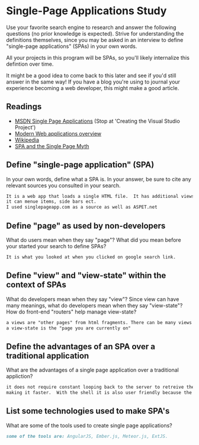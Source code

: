# Single-Page Applications Study

Use your favorite search engine to research and answer the following questions
(no prior knowledge is expected). Strive for understanding the definitions
themselves, since you may be asked in an interview to define "single-page
applications" (SPAs) in your own words.

All your projects in this program will be SPAs, so you'll likely internalize
this defintion over time.

It might be a good idea to come back to this later and see if you'd still answer
in the same way! If you have a blog you're using to journal your experience
becoming a web developer, this might make a good article.

## Readings

-   [MSDN Single Page Applications](https://msdn.microsoft.com/en-us/magazine/dn463786.aspx) (Stop at 'Creating the Visual Studio Project')
-   [Modern Web applications overview](http://singlepageappbook.com/goal.html)
-   [Wikipedia](https://en.wikipedia.org/wiki/Single-page_application)
-   [SPA and the Single Page Myth](https://johnpapa.net/pageinspa/)

## Define "single-page application" (SPA)

In your own words, define what a SPA is. In your answer, be sure to cite any
relevant sources you consulted in your search.

```md
It is a web app that loads a single HTML file.  It has additional views from the "main page" or shell.
it can menue items, side bars ect.
I used singlepageapp.com as a source as well as ASPET.net
```

## Define "page" as used by non-developers

What do users mean when they say "page"? What did you mean before your started
your search to define SPAs?

```md
It is what you looked at when you clicked on google search link.
```

## Define "view" and "view-state" within the context of SPAs

What do developers mean when they say "view"? Since view can have many meanings,
what do developers mean when they say "view-state"? How do front-end "routers"
help manage view-state?

```md
a views are "other pages" from html fragments. There can be many views on the same page.
a view-state is the "page you are currently on"
```

## Define the advantages of an SPA over a traditional application

What are the advantages of a single page application over a traditional appliction?

```md
it does not require constant looping back to the server to retreive the html, blocking event loop.
making it faster.  With the shell it is also user friendly because the "page acts more like an application."
```

## List some technologies used to make SPA's

What are some of the tools used to create single page applications?

```md
some of the tools are: AngularJS, Ember.js, Meteor.js, ExtJS.
```
